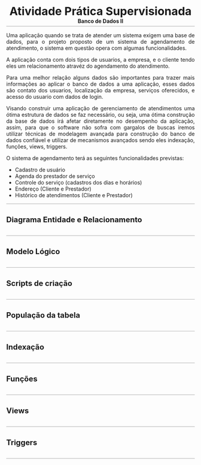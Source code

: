 <div align="center" style="border-bottom:1px;
  border-bottom-style: solid;
  border-bottom-color: darkgrey;font-weight:bold">
<p style="font-size:30px;margin:0;padding:0">
Atividade Prática Supervisionada
</p>
<p style="font-size:14px;margin:0 0 5px 0;padding:0;">
Banco de Dados II
</p>
</div>

<div style="margin-top:15px;text-align: justify;border-bottom:1px;
  border-bottom-style: solid;
  border-bottom-color: darkgrey;">
<p>
Uma aplicação quando se trata de atender um sistema exigem uma base de dados, para o projeto proposto de um sistema de agendamento de atendimento, o sistema em questão opera com algumas funcionalidades.

A aplicação conta com dois tipos de usuarios, a empresa, e o cliente tendo eles um relacionamento atravéz do agendamento do atendimento.

Para uma melhor relação alguns dados são importantes para trazer mais informações ao aplicar o banco de dados a uma aplicação, esses dados são contato dos usuarios, localização da empresa, serviços oferecidos, e acesso do usuario com dados de login.

Visando construir uma aplicação de gerenciamento de atendimentos uma ótima estrutura de dados se faz necessário, ou seja, uma ótima construção da base de dados irá afetar diretamente no desempenho da aplicação, assim, para que o software não sofra com gargalos de buscas iremos utilizar técnicas de modelagem avançada para construção do banco de dados confiável e utilizar de mecanismos avançados sendo eles indexação, funções, views, triggers.

O sistema de agendamento terá as seguintes funcionalidades previstas:
</p>

- Cadastro de usuário
- Agenda do prestador de serviço
- Controle do serviço (cadastros dos dias e horários)
- Endereço (Cliente e Prestador)
- Histórico de atendimentos (Cliente e Prestador)

</div>

<div style="border-bottom:1px;
  border-bottom-style: solid;
  border-bottom-color: darkgrey;padding-top:10px;padding-bottom:10px">
<p style="font-size:20px;font-weight:bold">
Diagrama Entidade e Relacionamento
</p>

</div>

<div style="border-bottom:1px;
  border-bottom-style: solid;
  border-bottom-color: darkgrey;padding-top:10px;padding-bottom:10px">
<p style="font-size:20px;font-weight:bold">
Modelo Lógico
</p>

</div>

<div style="border-bottom:1px;
  border-bottom-style: solid;
  border-bottom-color: darkgrey;padding-top:10px;padding-bottom:10px">
<p style="font-size:20px;font-weight:bold">
Scripts de criação
</p>

</div>

<div style="border-bottom:1px;
  border-bottom-style: solid;
  border-bottom-color: darkgrey;padding-top:10px;padding-bottom:10px">
<p style="font-size:20px;font-weight:bold">
População da tabela
</p>

</div>

<div style="border-bottom:1px;
  border-bottom-style: solid;
  border-bottom-color: darkgrey;padding-top:10px;padding-bottom:10px">
<p style="font-size:20px;font-weight:bold">
Indexação
</p>

</div>

<div style="border-bottom:1px;
  border-bottom-style: solid;
  border-bottom-color: darkgrey;padding-top:10px;padding-bottom:10px">
<p style="font-size:20px;font-weight:bold">
Funções
</p>

</div>

<div style="border-bottom:1px;
  border-bottom-style: solid;
  border-bottom-color: darkgrey;padding-top:10px;padding-bottom:10px">
<p style="font-size:20px;font-weight:bold">
Views
</p>

</div>

<div style="border-bottom:1px;
  border-bottom-style: solid;
  border-bottom-color: darkgrey;padding-top:10px;padding-bottom:10px">
<p style="font-size:20px;font-weight:bold">
Triggers
</p>

</div>
